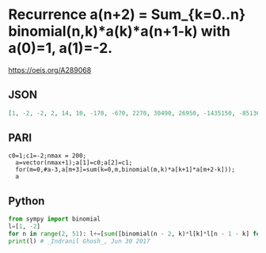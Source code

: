 # Recurrence a\(n\+2\) \= Sum\_\{k\=0\.\.n\} binomial\(n,k\)\*a\(k\)\*a\(n\+1\-k\) with a\(0\)\=1, a\(1\)\=\-2\.
https://oeis.org/A289068
## JSON
```JSON
[1, -2, -2, 2, 14, 10, -170, -670, 2270, 30490, 26950, -1435150, -8513650, 59564650, 1050090550, 486517250, -113618013250, -831340535750, 10136160835750, 208459859695250, -121723298991250, -41568491959973750, -338549875950886250, 6637158567781561250]
```
## PARI
```PARI
c0=1;c1=-2;nmax = 200;
  a=vector(nmax+1);a[1]=c0;a[2]=c1;
  for(m=0,#a-3,a[m+3]=sum(k=0,m,binomial(m,k)*a[k+1]*a[m+2-k]));
  a
```
## Python
```Python
from sympy import binomial
l=[1, -2]
for n in range(2, 51): l+=[sum([binomial(n - 2, k)*l[k]*l[n - 1 - k] for k in range(n - 1)]), ]
print(l) # _Indranil Ghosh_, Jun 30 2017
```

